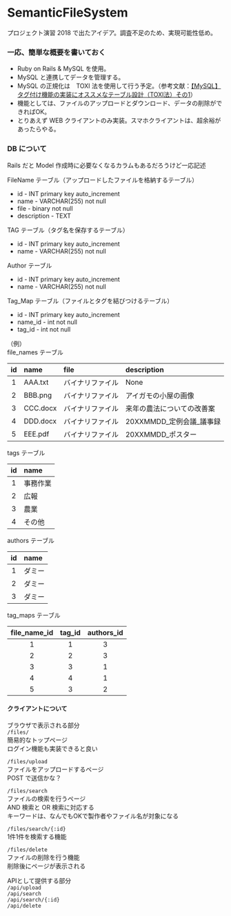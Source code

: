 # SemanticFileSystem
プロジェクト演習 2018 で出たアイデア。調査不足のため、実現可能性低め。

### 一応、簡単な概要を書いておく
* Ruby on Rails & MySQL を使用。
* MySQL と連携してデータを管理する。
* MySQL の正規化は　TOXI 法を使用して行う予定。（参考文献：[【MySQL】タグ付け機能の実装にオススメなテーブル設計（TOXI法）その1](https://senews.jp/toxi1/)）
* 機能としては、ファイルのアップロードとダウンロード、データの削除ができればOK。
* とりあえず WEB クライアントのみ実装。スマホクライアントは、超余裕があったらやる。
  
  
### DB について
Rails だと Model 作成時に必要なくなるカラムもあるだろうけど一応記述  

FileName テーブル（アップロードしたファイルを格納するテーブル）

* id - INT primary key auto_increment
* name - VARCHAR(255) not null
* file - binary not null
* description - TEXT

TAG テーブル（タグ名を保存するテーブル）

* id - INT primary key auto_increment
* name - VARCHAR(255) not null

Author テーブル

* id - INT primary key auto_increment
* name - VARCHAR(255) not null

Tag_Map テーブル（ファイルとタグを結びつけるテーブル）

* id - INT primary key auto_increment
* name_id - int not null
* tag_id - int not null

（例）  
file_names テーブル

| id | name | file | description |
|:-------:|:--------|:--------|:--------|
| 1 | AAA.txt | バイナリファイル | None |
| 2 | BBB.png | バイナリファイル | アイガモの小屋の画像 |
| 3 | CCC.docx | バイナリファイル | 来年の農法についての改善案 |
| 4 | DDD.docx | バイナリファイル | 20XXMMDD_定例会議_議事録 |
| 5 | EEE.pdf | バイナリファイル | 20XXMMDD_ポスター |

tags テーブル

| id | name |
|:-------:|:--------|
| 1 | 事務作業 |
| 2 | 広報 |
| 3 | 農業 |
| 4 | その他 |

authors テーブル

| id | name |
|:-------:|:--------|
| 1 | ダミー |
| 2 | ダミー |
| 3 | ダミー |

tag_maps テーブル

| file_name_id | tag_id | authors_id |
|:-------:|:--------:|:--------:|
| 1 | 1 | 3 |
| 2 | 2 | 3 |
| 3 | 3 | 1 |
| 4 | 4 | 1 |
| 5 | 3 | 2 |
  
  
#### クライアントについて
ブラウザで表示される部分  
`/files/`  
簡易的なトップページ  
ログイン機能も実装できると良い  
  
`/files/upload`  
ファイルをアップロードするページ  
POST で送信かな？
  
`/files/search`  
ファイルの検索を行うページ  
AND 検索と OR 検索に対応する  
キーワードは、なんでもOKで製作者やファイル名が対象になる  
  
`/files/search/{:id}`  
1件1件を検索する機能

`/files/delete`  
ファイルの削除を行う機能  
削除後にページが表示される
  
APIとして提供する部分  
`/api/upload`  
`/api/search`  
`/api/search/{:id}`  
`/api/delete`